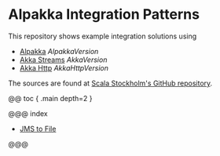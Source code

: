 # Alpakka Integration Patterns

This repository shows example integration solutions using

* [Alpakka](http://developer.lightbend.com/docs/alpakka/current/index.html) $AlpakkaVersion$
* [Akka Streams](http://doc.akka.io/docs/akka/current/scala/stream/index.html) $AkkaVersion$
* [Akka Http](http://doc.akka.io/docs/akka-http/current/scala.html) $AkkaHttpVersion$

The sources are found at [Scala Stockholm's GitHub repository](https://github.com/ScalaSthlm/alpakka-integration-patterns).

@@ toc { .main depth=2 }

@@@ index

* [JMS to File](jms-to-file.md)

@@@
